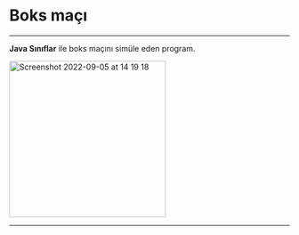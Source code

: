 # Boks maçı

---

**Java Sınıflar** ile boks maçını simüle eden program.

<img width="281" alt="Screenshot 2022-09-05 at 14 19 18" src="https://user-images.githubusercontent.com/72032853/188437084-dc4ed44c-23d7-4d43-bc22-1ad7e7cb835e.png">

---

